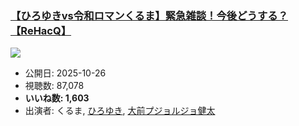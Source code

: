 ### [【ひろゆきvs令和ロマンくるま】緊急雑談！今後どうする？【ReHacQ】](https://www.youtube.com/watch?v=L-NsJjPlUig)
[![](https://img.youtube.com/vi/L-NsJjPlUig/sddefault.jpg)](https://www.youtube.com/watch?v=L-NsJjPlUig)
-   公開日: 2025-10-26
-   視聴数: 87,078
-   **いいね数: 1,603**
-   出演者: くるま, [ひろゆき](/rehacq_fan/people/ひろゆき "wikilink"), [大前プジョルジョ健太](/rehacq_fan/people/大前プジョルジョ健太 "wikilink")
